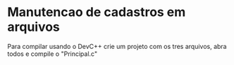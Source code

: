 # Manutencao de cadastros em arquivos

Para compilar usando o DevC++ crie um projeto com os tres arquivos, abra todos e compile o "Principal.c"

